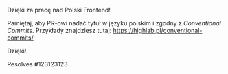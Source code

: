 Dzięki za pracę nad Polski Frontend!

Pamiętaj, aby PR-owi nadać tytuł w języku polskim i zgodny z _Conventional Commits_. Przykłady znajdziesz tutaj: https://highlab.pl/conventional-commits/

Dzięki!

<!-- -->

Resolves #123123123 <!-- Tutaj wpisz numer issue -->
